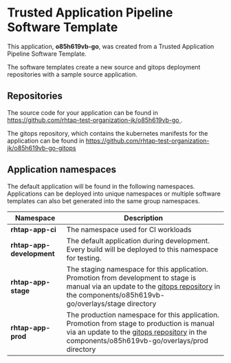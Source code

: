 # Trusted Application Pipeline Software Template

This application, **o85h619vb-go**, was created from a Trusted Application Pipeline Software Template.

The software templates create a new source and gitops deployment repositories with a sample source application. 

## Repositories

The source code for your application can be found in [https://github.com/rhtap-test-organization-jk/o85h619vb-go ](https://github.com/rhtap-test-organization-jk/o85h619vb-go ).
 
The gitops repository, which contains the kubernetes manifests for the application can be found in 
[https://github.com/rhtap-test-organization-jk/o85h619vb-go-gitops ](https://github.com/rhtap-test-organization-jk/o85h619vb-go-gitops ) 

## Application namespaces 

The default application will be found in the following namespaces. Applications can be deployed into unique namespaces or multiple software templates can also bet generated into the same group namespaces.  

|  Namespace   |  Description   |  
| -------- | -------- |
| **rhtap-app-ci** | The namespace used for CI workloads |
| **rhtap-app-development** | The default application during development. Every build will be deployed to this namespace for testing. |
| **rhtap-app-stage** | The staging namespace for this application. Promotion from development to stage is manual via an update to the [gitops repository](https://github.com/rhtap-test-organization-jk/o85h619vb-go-gitops ) in the components/o85h619vb-go/overlays/stage directory |
| **rhtap-app-prod** | The production namespace for this application. Promotion from stage to production is manual via an update to the [gitops repository](https://github.com/rhtap-test-organization-jk/o85h619vb-go-gitops ) in the components/o85h619vb-go/overlays/prod directory |